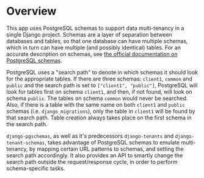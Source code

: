 # Overview

This app uses PostgreSQL schemas to support data multi-tenancy in a single Django project. Schemas are a layer of separation between databases and tables, so that one database can have multiple schemas, which in turn can have multiple (and possibly identical) tables. For an accurate description on schemas, see [the official documentation on PostgreSQL schemas](http://www.postgresql.org/docs/9.1/static/ddl-schemas.html).

PostgreSQL uses a "search path" to denote in which schemas it should look for the appropriate tables. If there are three schemas: `client1`, `common` and `public` and the search path is set to `["client1", "public"]`, PostgreSQL will look for tables first on schema `client1`, and then, if not found, will look on schema `public`. The tables on schema `common` would never be searched. Also, if there is a table with the same name on both `client1` and `public` schemas (i.e. `django_migrations`), only the table in `client1` will be found by that search path. Table creation always takes place on the first schema in the search path.

`django-pgschemas`, as well as it's predecessors `django-tenants` and `django-tenant-schemas`, takes advantage of PostgreSQL schemas to emulate multi-tenancy, by mapping certain URL patterns to schemas, and setting the search path accordingly. It also provides an API to smartly change the search path outside the request/response cycle, in order to perform schema-specific tasks.
